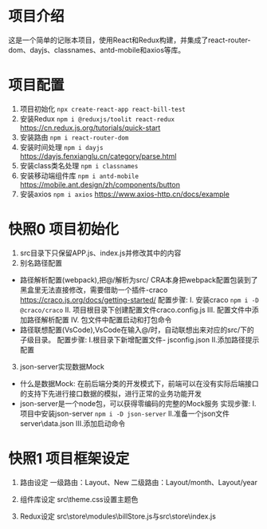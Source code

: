 # 项目介绍
这是一个简单的记账本项目，使用React和Redux构建，并集成了react-router-dom、dayjs、classnames、antd-mobile和axios等库。

# 项目配置
1. 项目初始化 `npx create-react-app react-bill-test`
2. 安装Redux `npm i @reduxjs/toolit react-redux`
https://cn.redux.js.org/tutorials/quick-start
3. 安装路由 `npm i react-router-dom`
4. 安装时间处理 `npm i dayjs`
https://dayjs.fenxianglu.cn/category/parse.html
5. 安装class类名处理 `npm i classnames`
6. 安装移动端组件库 `npm i antd-mobile`
https://mobile.ant.design/zh/components/button
7. 安装axios `npm i axios`
https://www.axios-http.cn/docs/example

# 快照0 项目初始化
1. src目录下只保留APP.js、index.js并修改其中的内容
2. 别名路径配置
- 路径解析配置(webpack),把@/解析为src/
CRA本身把webpack配置包装到了黑盒里无法直接修改，需要借助一个插件-craco
https://craco.js.org/docs/getting-started/
配置步骤:
I. 安装craco `npm i -D @craco/craco`
II. 项目根目录下创建配置文件craco.config.js
III. 配置文件中添加路径解析配置
IV. 包文件中配置启动和打包命令
- 路径联想配置(VsCode),VsCode在输入@/时，自动联想出来对应的src/下的子级目录。
配置步骤:
I.根目录下新增配置文件- jsconfig.json
II.添加路径提示配置
3. json-server实现数据Mock
- 什么是数据Mock:
在前后端分类的开发模式下，前端可以在没有实际后端接口的支持下先进行接口数据的模拟，进行正常的业务功能开发
- json-server是一个node包，可以获得零编码的完整的Mock服务
实现步骤:
I.项目中安装json-server `npm i -D json-server`
II.准备一个json文件  server\data.json
III.添加启动命令

# 快照1 项目框架设定
1. 路由设定
一级路由：Layout、New
二级路由：Layout/month、Layout/year

2. 组件库设定
src\theme.css设置主题色

3. Redux设定
src\store\modules\billStore.js与src\store\index.js